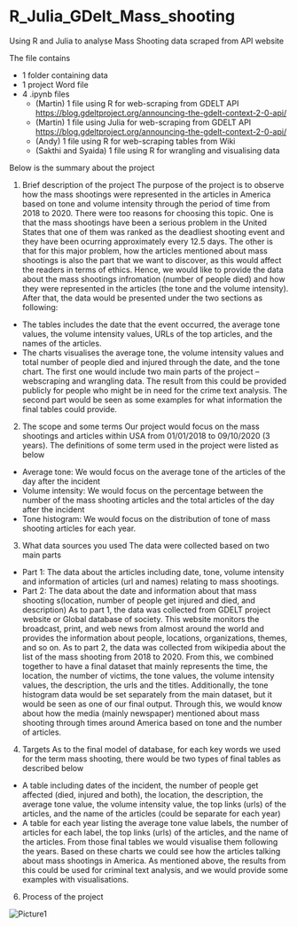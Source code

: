 # R_Julia_GDelt_Mass_shooting
Using R and Julia to analyse Mass Shooting data scraped from API website

The file contains 
- 1 folder containing data
- 1 project Word file
- 4 .ipynb files
  + (Martin) 1 file using R for web-scraping from GDELT API https://blog.gdeltproject.org/announcing-the-gdelt-context-2-0-api/
  + (Martin) 1 file using Julia for web-scraping from GDELT API https://blog.gdeltproject.org/announcing-the-gdelt-context-2-0-api/
  + (Andy) 1 file using R for web-scraping tables from Wiki
  + (Sakthi and Syaida) 1 file using R for wrangling and visualising data

Below is the summary about the project

1.	Brief description of the project
The purpose of the project is to observe how the mass shootings were represented in the articles in America based on tone and volume intensity through the period of time from 2018 to 2020. There were too reasons for choosing this topic. One is that the mass shootings have been a serious problem in the United States that one of them was ranked as the deadliest shooting event and they have been ocurring approximately every 12.5 days. The other is that for this major problem, how the articles mentioned about mass shootings is also the part that we want to discover, as this would affect the readers in terms of ethics. Hence, we would like to provide the data about the mass shootings infromation (number of people died) and how they were represented in the articles (the tone and the volume intensity). After that, the data would be presented under the two sections as following:
-	The tables includes the date that the event occurred, the average tone values, the volume intensity values, URLs of the top articles, and the names of the articles.
-	The charts visualises the average tone, the volume intensity values and total number of people died and injured through the date, and the tone chart.
The first one would include two main parts of the project – webscraping and wrangling data. The result from this could be provided publicly for people who might be in need for the crime text analysis. The second part would be seen as some examples for what information the final tables could provide.

2.	The scope and some terms
Our project would focus on the mass shootings and articles within USA from 01/01/2018 to 09/10/2020 (3 years). The definitions of some term used in the project were listed as below
-	Average tone: We would focus on the average tone of the articles of the day after the incident
-	Volume intensity: We would focus on the percentage between the number of the mass shooting articles and the total articles of the day after the incident
-	Tone histogram: We would focus on the distribution of tone of mass shooting articles for each year.

3.	What data sources you used
The data were collected based on two main parts
-	Part 1: The data about the articles including date, tone, volume intensity and information of articles (url and names) relating to mass shootings.
-	Part 2: The data about the date and information about that mass shooting s(location, number of people get injured and died, and description)
As to part 1, the data was collected from GDELT project website or Global database of society. This website monitors the broadcast, print, and web news from almost around the world and provides the information about people, locations, organizations, themes, and so on.
As to part 2, the data was collected from wikipedia about the list of the mass shooting from 2018 to 2020. 
From this, we combined together to have a final dataset that mainly represents the time, the location, the number of victims, the tone values, the volume intensity values, the description, the urls and the titles. Additionally, the tone histogram data would be set separately from the main dataset, but it would be seen as one of our final output. Through this, we would know about how the media (mainly newspaper) mentioned about mass shooting through times around America based on tone and the number of articles.

4.	Targets
As to the final model of database, for each key words we used for the term mass shooting, there would be two types of final tables as described below
-	A table including dates of the incident, the number of people get affected (died, injured and both), the location, the description, the average tone value, the volume intensity value, the top links (urls) of the articles, and the name of the articles (could be separate for each year)
-	A table for each year listing the average tone value labels, the number of articles for each label, the top links (urls) of the articles, and the name of the articles.
From those final tables we would visualise them following the years. Based on these charts we could see how the articles talking about mass shootings in America.
As mentioned above, the results from this could be used for criminal text analysis, and we would provide some examples with visualisations.

6. Process of the project

![Picture1](https://user-images.githubusercontent.com/55137629/103433631-87424680-4c59-11eb-868c-d4264f342a7e.png)
